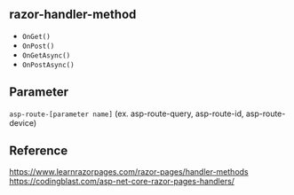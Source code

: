 ## razor-handler-method

- `OnGet()`
- `OnPost()`
- `OnGetAsync()`
- `OnPostAsync()`

## Parameter
`asp-route-[parameter name]` (ex. asp-route-query, asp-route-id, asp-route-device)

## Reference
https://www.learnrazorpages.com/razor-pages/handler-methods
https://codingblast.com/asp-net-core-razor-pages-handlers/
